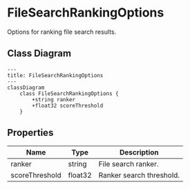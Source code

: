 # FileSearchRankingOptions

Options for ranking file search results.

## Class Diagram

```mermaid
---
title: FileSearchRankingOptions
---
classDiagram
    class FileSearchRankingOptions {
        +string ranker
        +float32 scoreThreshold
    }
```





## Properties

| Name | Type | Description |
| ---- | ---- | ----------- |
| ranker | string | File search ranker.  |
| scoreThreshold | float32 | Ranker search threshold.  |


